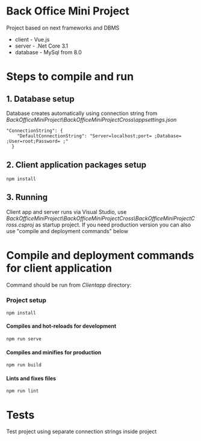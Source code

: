 # Back Office Mini Project

Project based on next frameworks and DBMS
 
* client - Vue.js 
* server - .Net Core 3.1
* database - MySql from 8.0

# Steps to compile and run
## 1. Database setup
Database creates automatically using connection string from *BackOfficeMiniProject\BackOfficeMiniProjectCross\appsettings.json* 
```
"ConnectionString": {
    "DefaultConnectionString": "Server=localhost;port= ;Database= ;User=root;Password= ;"
  }
```

## 2. Client application packages setup
```
npm install
```

## 3. Running 
Client app and server runs via Visual Studio, use *BackOfficeMiniProject\BackOfficeMiniProjectCross\BackOfficeMiniProjectCross.csproj* as startup project.
If you need production version you can also use "compile and deployment commands" below
# Compile and deployment commands for client application 
Command should be run from *Clientapp* directory: 

### Project setup
```
npm install
```

#### Compiles and hot-reloads for development
```
npm run serve
```

#### Compiles and minifies for production
```
npm run build
```

#### Lints and fixes files
```
npm run lint
```


# Tests
Test project using separate connection strings inside project 